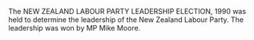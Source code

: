The NEW ZEALAND LABOUR PARTY LEADERSHIP ELECTION, 1990 was held to determine the leadership of the New Zealand Labour Party. The leadership was won by MP Mike Moore.
